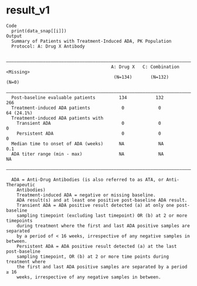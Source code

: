 # result_v1

    Code
      print(data_snap[[i]])
    Output
      Summary of Patients with Treatment-Induced ADA, PK Population
      Protocol: A: Drug X Antibody
      
      —————————————————————————————————————————————————————————————————————————————
                                            A: Drug X   C: Combination   <Missing> 
                                             (N=134)       (N=132)         (N=0)   
      —————————————————————————————————————————————————————————————————————————————
      Post-baseline evaluable patients         134           132            266    
      Treatment-induced ADA patients            0             0          64 (24.1%)
      Treatment-induced ADA patients with                                          
        Transient ADA                           0             0              0     
        Persistent ADA                          0             0              0     
      Median time to onset of ADA (weeks)      NA             NA            0.1    
      ADA titer range (min - max)              NA             NA             NA    
      —————————————————————————————————————————————————————————————————————————————
      
      ADA = Anti-Drug Antibodies (is also referred to as ATA, or Anti-Therapeutic
        Antibodies)
        Treatment-induced ADA = negative or missing baseline.
        ADA result(s) and at least one positive post-baseline ADA result.
        Transient ADA = ADA positive result detected (a) at only one post-baseline
        sampling timepoint (excluding last timepoint) OR (b) at 2 or more timepoints
        during treatment where the first and last ADA positive samples are separated
        by a period of < 16 weeks, irrespective of any negative samples in between.
        Persistent ADA = ADA positive result detected (a) at the last post-baseline
        sampling timepoint, OR (b) at 2 or more time points during treatment where
        the first and last ADA positive samples are separated by a period ≥ 16
        weeks, irrespective of any negative samples in between.

